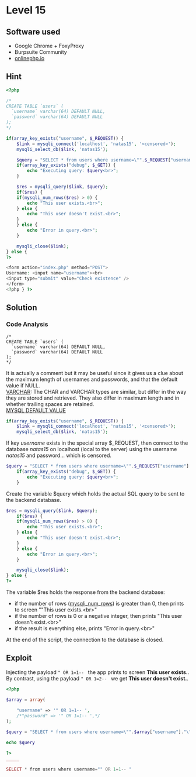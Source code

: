 # Level 15

## Software used
- Google Chrome + FoxyProxy
- Burpsuite Community
- [onlinephp.io](https://onlinephp.io/)

## Hint
```php
<?php

/*
CREATE TABLE `users` (
  `username` varchar(64) DEFAULT NULL,
  `password` varchar(64) DEFAULT NULL
);
*/

if(array_key_exists("username", $_REQUEST)) {
    $link = mysqli_connect('localhost', 'natas15', '<censored>');
    mysqli_select_db($link, 'natas15');

    $query = "SELECT * from users where username=\"".$_REQUEST["username"]."\"";
    if(array_key_exists("debug", $_GET)) {
        echo "Executing query: $query<br>";
    }

    $res = mysqli_query($link, $query);
    if($res) {
    if(mysqli_num_rows($res) > 0) {
        echo "This user exists.<br>";
    } else {
        echo "This user doesn't exist.<br>";
    }
    } else {
        echo "Error in query.<br>";
    }

    mysqli_close($link);
} else {
?>

<form action="index.php" method="POST">
Username: <input name="username"><br>
<input type="submit" value="Check existence" />
</form>
<?php } ?>
```

## Solution

### Code Analysis

```
/*
CREATE TABLE `users` (
  `username` varchar(64) DEFAULT NULL,
  `password` varchar(64) DEFAULT NULL
);
*/
```
It is actually a comment but it may be useful since it gives us a clue about the maximum length of usernames and passwords, and that the default value if NULL.  
[VARCHAR](https://dev.mysql.com/doc/refman/8.0/en/char.html): The CHAR and VARCHAR types are similar, but differ in the way they are stored and retrieved. They also differ in maximum length and in whether trailing spaces are retained.  
[MYSQL DEFAULT VALUE](https://dev.mysql.com/doc/refman/8.0/en/data-type-defaults.html)
```php
if(array_key_exists("username", $_REQUEST)) {
    $link = mysqli_connect('localhost', 'natas15', '<censored>');
    mysqli_select_db($link, 'natas15');
```
If key _username_ exists in the special array $\_REQUEST, then connect to the database _natas15_ on localhost (local to the server) using the username _natas15_ and password... which is censored.  

```php
$query = "SELECT * from users where username=\"".$_REQUEST["username"]."\"";
    if(array_key_exists("debug", $_GET)) {
        echo "Executing query: $query<br>";
    }
```
Create the variable $query which holds the actual SQL query to be sent to the backend database.  

```php
$res = mysqli_query($link, $query);
    if($res) {
    if(mysqli_num_rows($res) > 0) {
        echo "This user exists.<br>";
    } else {
        echo "This user doesn't exist.<br>";
    }
    } else {
        echo "Error in query.<br>";
    }

    mysqli_close($link);
} else {
?>
```

The variable $res holds the response from the backend database:
- if the number of rows ([mysqli_num_rows](https://www.php.net/manual/en/mysqli-result.num-rows.php)) is greater than 0, then prints to screen ""This user exists.\<br>"
- if the number of rows is 0 or a negative integer, then prints "This user doesn't exist.\<br>"
- if the result is everything else, prints "Error in query.\<br>"

At the end of the script, the connection to the database is closed.

## Exploit

Injecting the payload `" OR 1=1-- ` the app prints to screen **This user exists.**. By contrast, using the payload `" OR 1=2-- ` we get **This user doesn't exist.**.
```php
<?php

$array = array(
	
	"username" => '" OR 1=1-- ',
	/*"password" => '" OR 1=1-- ',*/
);

$query = "SELECT * from users where username=\"".$array["username"]."\"";

echo $query

?>
_____

SELECT * from users where username="" OR 1=1-- "
```
